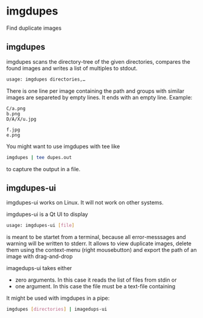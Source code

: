 # imgdupes
Find duplicate images

## imgdupes



imgdupes scans the directory-tree of the given directories, compares the found images and writes a list of multiples to stdout. 

``` bash
usage: imgdupes directories,…
```

There is one line per image containing the path and groups with similar images are separeted by empty lines. It ends with an empty line. Example:

    C/a.png
    b.png
    D/A/X/u.jpg

    f.jpg
    e.png

You might want to use imgdupes with tee like 
``` bash
imgdupes | tee dupes.out
```
to capture the output in a file.

## imgdupes-ui
imgdupes-ui works on Linux. It will not work on other systems.

imgdupes-ui is a Qt UI to display 

``` bash
usage: imgdupes-ui [file]
```

is meant to be startet from a terminal, because all error-messsages and warning will be written to stderr.
It allows to view duplicate images, delete them using the context-menu (right mousebutton) and export the path of an image with drag-and-drop

imagedups-ui takes either 
- zero arguments. In this case it reads the list of files from stdin or
- one argument. In this case the file must be a text-file containing 

It might be used with imgdupes in a pipe:
``` bash
imgdupes [directories] | imagedups-ui
```
